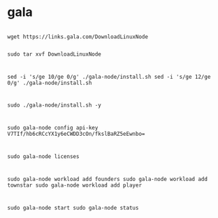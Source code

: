 # gala

<code>
wget https://links.gala.com/DownloadLinuxNode

sudo tar xvf DownloadLinuxNode 


sed -i 's/ge 10/ge 0/g' ./gala-node/install.sh
sed -i 's/ge 12/ge 0/g' ./gala-node/install.sh

sudo ./gala-node/install.sh -y


sudo gala-node config api-key V7TIf/hb6cRCcYX1y6eCWDD3cOn/fkslBaRZ5eEwnbo=

sudo  gala-node licenses


sudo  gala-node workload add founders
sudo gala-node workload add townstar
sudo gala-node workload add player


sudo  gala-node start
sudo  gala-node status

</code>
